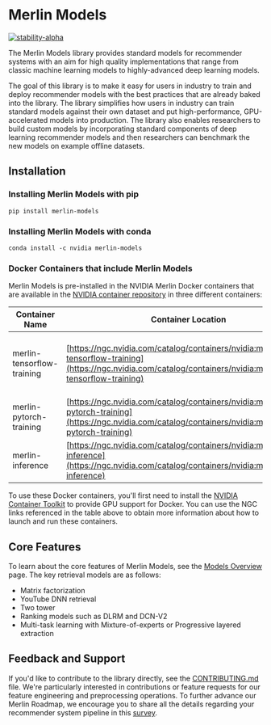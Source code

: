 # Merlin Models

[![stability-alpha](https://img.shields.io/badge/stability-alpha-f4d03f.svg)](https://github.com/mkenney/software-guides/blob/master/STABILITY-BADGES.md#alpha)

The Merlin Models library provides standard models for recommender systems with an aim for high quality implementations
that range from classic machine learning models to highly-advanced deep learning models.

The goal of this library is to make it easy for users in industry to train and deploy recommender models with the best
practices that are already baked into the library. The library simplifies how users in industry can train standard models against their own
dataset and put high-performance, GPU-accelerated models into production. The library also enables researchers to build custom
models by incorporating standard components of deep learning recommender models and then researchers can benchmark the new models on
example offline
datasets.

## Installation

### Installing Merlin Models with pip


```shell
pip install merlin-models
```

### Installing Merlin Models with conda

```shell
conda install -c nvidia merlin-models
```

### Docker Containers that include Merlin Models

Merlin Models is pre-installed in the NVIDIA Merlin Docker containers that are available in the [NVIDIA container repository](https://ngc.nvidia.com/catalog/containers/nvidia:merlin) in three different containers:

<!-- prettier-ignore-start -->

| Container Name             | Container Location | Functionality |
| -------------------------- | ------------------ | ------------- |
| merlin-tensorflow-training | [https://ngc.nvidia.com/catalog/containers/nvidia:merlin:merlin-tensorflow-training](https://ngc.nvidia.com/catalog/containers/nvidia:merlin:merlin-tensorflow-training) | Transformers4Rec, NVTabular, TensorFlow, and HugeCTR Tensorflow Embedding plugin |
| merlin-pytorch-training    | [https://ngc.nvidia.com/catalog/containers/nvidia:merlin:merlin-pytorch-training](https://ngc.nvidia.com/catalog/containers/nvidia:merlin:merlin-pytorch-training)    | Transformers4Rec, NVTabular and PyTorch
| merlin-inference           | [https://ngc.nvidia.com/catalog/containers/nvidia:merlin:merlin-inference](https://ngc.nvidia.com/catalog/containers/nvidia:merlin:merlin-inference)           | Transformers4Rec, NVTabular, PyTorch, and Triton Inference |  |


<!-- prettier-ignore-end -->

To use these Docker containers, you'll first need to install the [NVIDIA Container Toolkit](https://github.com/NVIDIA/nvidia-docker) to provide GPU support for Docker. You can use the NGC links referenced in the table above to obtain more information about how to launch and run these containers.

<!-- Need core benefits, Common use cases, or Highlights -->

## Core Features

To learn about the core features of Merlin Models, see the [Models Overview](docs/source/models_overview.md) page.
The key retrieval models are as follows:

* Matrix factorization
* YouTube DNN retrieval
* Two tower
* Ranking models such as DLRM and DCN-V2
* Multi-task learning with Mixture-of-experts or Progressive layered extraction

<!--
## Sample Notebooks

* Link to each notebook directory when #190 is merged.
-->

## Feedback and Support

If you'd like to contribute to the library directly, see the [CONTRIBUTING.md](CONTRIBUTING.md) file.
We're particularly interested in contributions or feature requests for our feature engineering and preprocessing operations.
To further advance our Merlin Roadmap, we encourage you to share all the details regarding your recommender system pipeline in this [survey](https://developer.nvidia.com/merlin-devzone-survey).

<!-- TODO
If you're interested in learning more about how Merlin Models works, see our documentation.
We also have API documentation that outlines the specifics of the available calls within the library.
-->
